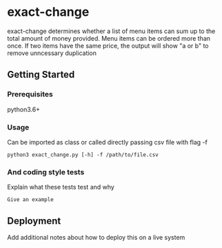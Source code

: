# exact-change

exact-change determines whether a list of menu items can sum up to the total amount of money provided.  Menu items can be ordered more than once.  If two items have the same price, the output will show "a or b" to remove unncessary duplication

## Getting Started

### Prerequisites

python3.6+


### Usage
Can be imported as class or called directly passing csv file with flag -f 
```
python3 exact_change.py [-h] -f /path/to/file.csv
```

### And coding style tests

Explain what these tests test and why

```
Give an example
```

## Deployment

Add additional notes about how to deploy this on a live system

